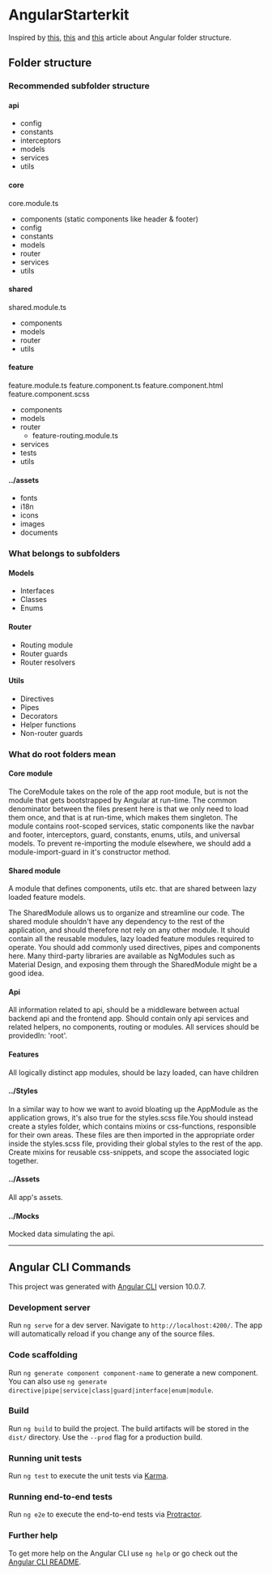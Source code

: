 # AngularStarterkit

Inspired by [this](https://itnext.io/choosing-a-highly-scalable-folder-structure-in-angular-d987de65ec7), [this](https://itnext.io/choosing-the-right-file-structure-for-angular-in-2020-and-beyond-a53a71f7eb05) and [this](https://angularbites.com/building-an-enterprise-grade-angular-project-structure/) article about Angular folder structure.

## Folder structure

### Recommended subfolder structure

#### api

- config
- constants
- interceptors
- models
- services
- utils

#### core

core.module.ts

- components (static components like header & footer)
- config
- constants
- models
- router
- services
- utils

#### shared

shared.module.ts

- components
- models
- router
- utils

#### feature

feature.module.ts
feature.component.ts
feature.component.html
feature.component.scss

- components
- models
- router
  - feature-routing.module.ts
- services
- tests
- utils

#### ../assets

- fonts
- i18n
- icons
- images
- documents

### What belongs to subfolders

#### Models

- Interfaces
- Classes
- Enums

#### Router

- Routing module
- Router guards
- Router resolvers

#### Utils

- Directives
- Pipes
- Decorators
- Helper functions
- Non-router guards

### What do root folders mean

#### Core module

The CoreModule takes on the role of the app root module, but is not the module that gets bootstrapped by Angular at run-time. The common denominator between the files present here is that we only need to load them once, and that is at run-time, which makes them singleton. The module contains root-scoped services, static components like the navbar and footer, interceptors, guard, constants, enums, utils, and universal models. To prevent re-importing the module elsewhere, we should add a module-import-guard in it's constructor method.

#### Shared module

A module that defines components, utils etc. that are shared between lazy loaded feature models.

The SharedModule allows us to organize and streamline our code. The shared module shouldn't have any dependency to the rest of the application, and should therefore not rely on any other module. It should contain all the reusable modules, lazy loaded feature modules required to operate. You should add commonly used directives, pipes and components here. Many third-party libraries are available as NgModules such as Material Design, and exposing them through the SharedModule might be a good idea.

#### Api

All information related to api, should be a middleware between actual backend api and the frontend app. Should contain only api services and related helpers, no components, routing or modules. All services should be providedIn: 'root'.

#### Features

All logically distinct app modules, should be lazy loaded, can have children

#### ../Styles

In a similar way to how we want to avoid bloating up the AppModule as the application grows, it's also true for the styles.scss file.You should instead create a styles folder, which contains mixins or css-functions, responsible for their own areas. These files are then imported in the appropriate order inside the styles.scss file, providing their global styles to the rest of the app. Create mixins for reusable css-snippets, and scope the associated logic together.

#### ../Assets

All app's assets.

#### ../Mocks

Mocked data simulating the api.

---

## Angular CLI Commands

This project was generated with [Angular CLI](https://github.com/angular/angular-cli) version 10.0.7.

### Development server

Run `ng serve` for a dev server. Navigate to `http://localhost:4200/`. The app will automatically reload if you change any of the source files.

### Code scaffolding

Run `ng generate component component-name` to generate a new component. You can also use `ng generate directive|pipe|service|class|guard|interface|enum|module`.

### Build

Run `ng build` to build the project. The build artifacts will be stored in the `dist/` directory. Use the `--prod` flag for a production build.

### Running unit tests

Run `ng test` to execute the unit tests via [Karma](https://karma-runner.github.io).

### Running end-to-end tests

Run `ng e2e` to execute the end-to-end tests via [Protractor](http://www.protractortest.org/).

### Further help

To get more help on the Angular CLI use `ng help` or go check out the [Angular CLI README](https://github.com/angular/angular-cli/blob/master/README.md).
